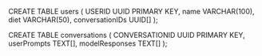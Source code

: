 CREATE TABLE users (
USERID UUID PRIMARY KEY,
name VARCHAR(100),
diet VARCHAR(50),
conversationIDs UUID[]
);

CREATE TABLE conversations (
CONVERSATIONID UUID PRIMARY KEY,
userPrompts TEXT[],
modelResponses TEXT[]
);
